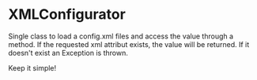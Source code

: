 XMLConfigurator
===============

Single class to load a config.xml files and access the value through a method.
If the requested xml attribut exists, the value will be returned. If it doesn't exist an Exception is thrown.

Keep it simple! 

